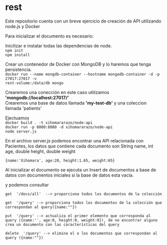 # rest
Este repositorio cuenta con un breve ejercicio de creación de API utilizando node.js y Docker </br> 

Para inicializar el documento es necesario:</br>

Inicilizar e instalar todas las dependencias de node.</br>
    `npm init`</br>
    `npm install`   </br>

Crear un contenedor de Docker con MongoDB y lo haremos que tenga persistencia.</br>
    `docker run --name mongdb-container --hostname mongodb-container -d -p 27017:27017 -v`</br> `rest-volume:/data/db mongo`</br>

Crearemos una conección en este caso utilizamos **'mongodb://localhost:27017/'**</br>
Crearemos una base de datos llamada **'my-test-db'** y una coleccion llamada 'patients'</br>
 
Ejectuamos</br>
    `docker build . -t xihomararazo/node-api`</br>
    `docker run -p 8080:8080 -d xihomararazo/node-api`</br>
    `node server.js`</br>

En el archivo server.js podemos encontrar una API relacionada con Pacientes, 
los datos que contiene cada documento son String name, int age, double height, double weight</br>

```
{name:'Xihomara', age:20, height:1.65, weight:65}
```

Al inicializar el documento se ejecuta un Insert de documentos a base de datos con documentos iniciales si la base de datos esta vacía.</br>

y podemos consultar </br>

	get  '/docs/all'  --> proporciona todos los documentos de la colección 

	get  '/query' --> proporciona todos los documentos de la colección que correspondan al query({name:""})

	put  '/query' --> actualiza el primer elemento que corresponda al query ({name:'', age:0, height:0, weight:0}), de no encontrar alguno crea un documento con las características del query

	delete  '/query' --> elimina el o los documentos que correspondan al query ({name:""})